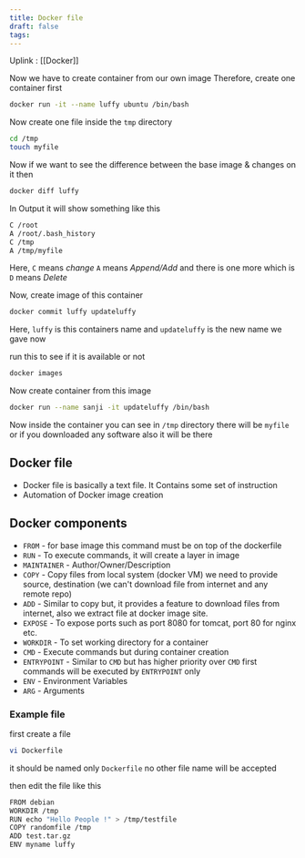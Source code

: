 ```yaml
---
title: Docker file
draft: false
tags:
---
```

Uplink : [[Docker]]

Now we have to create container from our own image
Therefore, create one container first

```bash
docker run -it --name luffy ubuntu /bin/bash
```

Now create one file inside the `tmp` directory 
```bash
cd /tmp
touch myfile
```

Now if we want to see the difference between the base image & changes on it then
```bash
docker diff luffy
```

In Output it will show something like this
```bash
C /root
A /root/.bash_history
C /tmp
A /tmp/myfile
```
Here, `C` means *change* `A` means *Append/Add* and there is one more which is `D` means *Delete*

Now, create image of this container
```bash
docker commit luffy updateluffy
```
Here, `luffy` is this containers name and `updateluffy` is the new name we gave now

run this to see if it is available or not
```bash
docker images
```

Now create container from this image
```bash
docker run --name sanji -it updateluffy /bin/bash
```

Now inside the container you can see in `/tmp` directory there will be `myfile` or if you downloaded any software also it will be there

## Docker file

- Docker file is basically a text file. It Contains some set of instruction
- Automation of Docker image creation

## Docker components

- `FROM` - for base image this command must be on top of the dockerfile
- `RUN` - To execute commands, it will create a layer in image
- `MAINTAINER` - Author/Owner/Description
- `COPY` - Copy files from local system (docker VM) we need to provide source, destination (we can't download file from internet and any remote repo) 
- `ADD` - Similar to copy but, it provides a feature to download files from internet, also we extract file at docker image site.
- `EXPOSE` - To expose ports such as port 8080 for tomcat, port 80 for nginx etc.
- `WORKDIR` - To set working directory for a container
- `CMD` - Execute commands but during container creation
- `ENTRYPOINT` - Similar to `CMD` but has higher priority over `CMD` first commands will be executed by `ENTRYPOINT` only
- `ENV` - Environment Variables
- `ARG` - Arguments

### Example file

first create a file
```bash
vi Dockerfile
```
it should be named only `Dockerfile` no other file name will be accepted

then edit the file like this
```bash
FROM debian
WORKDIR /tmp
RUN echo "Hello People !" > /tmp/testfile
COPY randomfile /tmp
ADD test.tar.gz
ENV myname luffy
```
